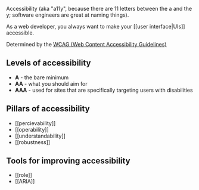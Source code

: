 Accessibility (aka "a11y", because there are 11 letters between the a and the y; software engineers are great at naming things).

As a web developer, you always want to make your [[user interface|UIs]] accessible.

Determined by the [WCAG (Web Content Accessibility Guidelines)](https://www.w3.org/TR/WCAG20)

## Levels of accessibility
- **A** - the bare minimum
- **AA** - what you should aim for
- **AAA** - used for sites that are specifically targeting users with disabilities

## Pillars of accessibility
- [[percievability]]
- [[operability]]
- [[understandability]]
- [[robustness]]

## Tools for improving accessibility
- [[role]]
- [[ARIA]]
